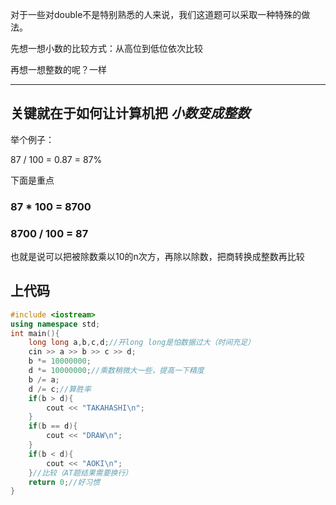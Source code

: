 对于一些对double不是特别熟悉的人来说，我们这道题可以采取一种特殊的做法。


先想一想小数的比较方式：从高位到低位依次比较



再想一想整数的呢？一样


------------

## 关键就在于如何让计算机把 _小数变成整数_ 


举个例子：

87 / 100 = 0.87 = 87%

下面是重点

### 87 * 100 = 8700

### 8700 / 100 = 87

也就是说可以把被除数乘以10的n次方，再除以除数，把商转换成整数再比较

上代码
------------
```cpp
#include <iostream>
using namespace std;
int main(){
    long long a,b,c,d;//开long long是怕数据过大（时间充足）
    cin >> a >> b >> c >> d;
    b *= 10000000;
    d *= 10000000;//乘数稍微大一些，提高一下精度
    b /= a;
    d /= c;//算胜率
    if(b > d){
        cout << "TAKAHASHI\n";
    }
    if(b == d){
        cout << "DRAW\n";
    }
    if(b < d){
        cout << "AOKI\n";
    }//比较（AT题结果需要换行）
	return 0;//好习惯
}
```


